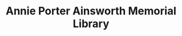 ---
layout: repo
title: "Annie Porter Ainsworth Memorial Library"
id: 22778
permalink: repos/22778/
---